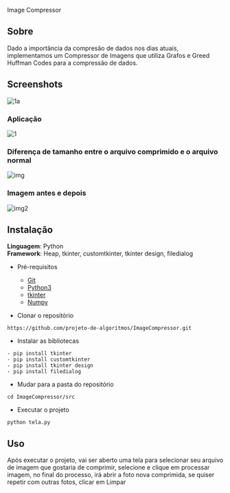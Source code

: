 Image Compressor

## Sobre 
Dado a importância da compresão de dados nos dias atuais, implementamos um Compressor de Imagens que utiliza Grafos e Greed Huffman Codes para a compressão de dados.

## Screenshots

![1a](https://user-images.githubusercontent.com/51385738/165204880-d9690c5e-4c94-42a2-8198-6193239daed5.jpg)

### Aplicação
![1](https://user-images.githubusercontent.com/51385738/165204892-eedd9dc0-6f3e-4af2-b34d-851896081550.JPG)

### Diferença de tamanho entre o arquivo comprimido e o arquivo normal
![img](https://user-images.githubusercontent.com/51385738/165204904-e3052800-4d73-481f-b1cb-be2870164ed3.JPG)

### Imagem antes e depois
![img2](https://user-images.githubusercontent.com/51385738/165204913-ba8684cc-14ad-4268-8a10-04270ba18735.jpg)

## Instalação 
**Linguagem**: Python<br>
**Framework**: Heap, tkinter, customtkinter, tkinter design, filedialog<br>

* Pré-requisitos
  * [Git](https://git-scm.com/)
  * [Python3](https://www.python.org/)
  * [tkinter](https://docs.python.org/3/library/tkinter.html)
  * [Numpy](https://numpy.org)


* Clonar o repositório
```
https://github.com/projeto-de-algoritmos/ImageCompressor.git
```

* Instalar as bibliotecas
```
- pip install tkinter
- pip install customtkinter
- pip install tkinter design
- pip install filedialog
  ```

* Mudar para a pasta do repositório
 ```
 cd ImageCompressor/src
 ```
 
 * Executar o projeto
  ```
  python tela.py
  ```

## Uso 
Após executar o projeto, vai ser aberto uma tela para selecionar seu arquivo de imagem que gostaria de comprimir, selecione e clique em processar imagem, no final do processo, irá abrir a foto nova comprimida, se quiser repetir com outras fotos, clicar em Limpar





